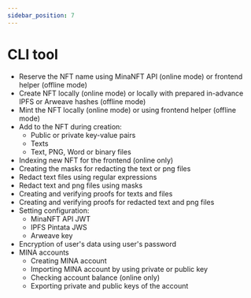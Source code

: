 ```yaml
---
sidebar_position: 7
---
```


# CLI tool

- Reserve the NFT name using MinaNFT API (online mode) or frontend helper (offline mode)
- Create NFT locally (online mode) or locally with prepared in-advance IPFS or Arweave hashes (offline mode)
- Mint the NFT locally (online mode) or using frontend helper (offline mode)
- Add to the NFT during creation:
  - Public or private key-value pairs
  - Texts
  - Text, PNG, Word or binary files
- Indexing new NFT for the frontend (online only)
- Creating the masks for redacting the text or png files
- Redact text files using regular expressions
- Redact text and png files using masks
- Creating and verifying proofs for texts and files
- Creating and verifying proofs for redacted text and png files
- Setting configuration:
  - MinaNFT API JWT
  - IPFS Pintata JWS
  - Arweave key
- Encryption of user's data using user's password
- MINA accounts
  - Creating MINA account
  - Importing MINA account by using private or public key
  - Checking account balance (online only)
  - Exporting private and public keys of the account
